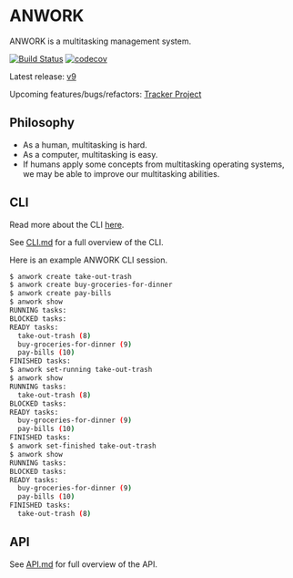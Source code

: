 # ANWORK

ANWORK is a multitasking management system.

[![Build Status](https://travis-ci.org/ankeesler/anwork.svg?branch=master)](https://travis-ci.org/ankeesler/anwork)
[![codecov](https://codecov.io/gh/ankeesler/anwork/branch/master/graph/badge.svg)](https://codecov.io/gh/ankeesler/anwork)

Latest release: [v9](https://github.com/ankeesler/anwork/releases/v9)

Upcoming features/bugs/refactors: [Tracker Project](https://www.pivotaltracker.com/n/projects/2230869)

## Philosophy

- As a human, multitasking is hard.
- As a computer, multitasking is easy.
- If humans apply some concepts from multitasking operating systems, we may be able to improve our multitasking abilities.

## CLI

Read more about the CLI [here](doc/CLI-OVERVIEW.md).

See [CLI.md](doc/CLI.md) for a full overview of the CLI.

Here is an example ANWORK CLI session.
```bash
$ anwork create take-out-trash
$ anwork create buy-groceries-for-dinner
$ anwork create pay-bills
$ anwork show
RUNNING tasks:
BLOCKED tasks:
READY tasks:
  take-out-trash (8)
  buy-groceries-for-dinner (9)
  pay-bills (10)
FINISHED tasks:
$ anwork set-running take-out-trash
$ anwork show
RUNNING tasks:
  take-out-trash (8)
BLOCKED tasks:
READY tasks:
  buy-groceries-for-dinner (9)
  pay-bills (10)
FINISHED tasks:
$ anwork set-finished take-out-trash
$ anwork show
RUNNING tasks:
BLOCKED tasks:
READY tasks:
  buy-groceries-for-dinner (9)
  pay-bills (10)
FINISHED tasks:
  take-out-trash (8)
```

## API

See [API.md](doc/API.md) for full overview of the API.
